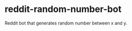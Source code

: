 reddit-random-number-bot
========================

Reddit bot that generates random number between x and y.
